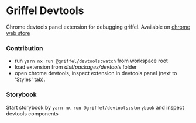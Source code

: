 # Griffel Devtools

Chrome devtools panel extension for debugging griffel.
Available on [chrome web store](https://chrome.google.com/webstore/detail/griffel-devtools/bejhagjehnpgagkaaeehdpdadmffbigb)

### Contribution

- run `yarn nx run @griffel/devtools:watch` from workspace root
- load extension from _dist/packages/devtools_ folder
- open chrome devtools, inspect extension in devtools panel (next to 'Styles' tab).

### Storybook

Start storybook by `yarn nx run @griffel/devtools:storybook` and inspect devtools components
